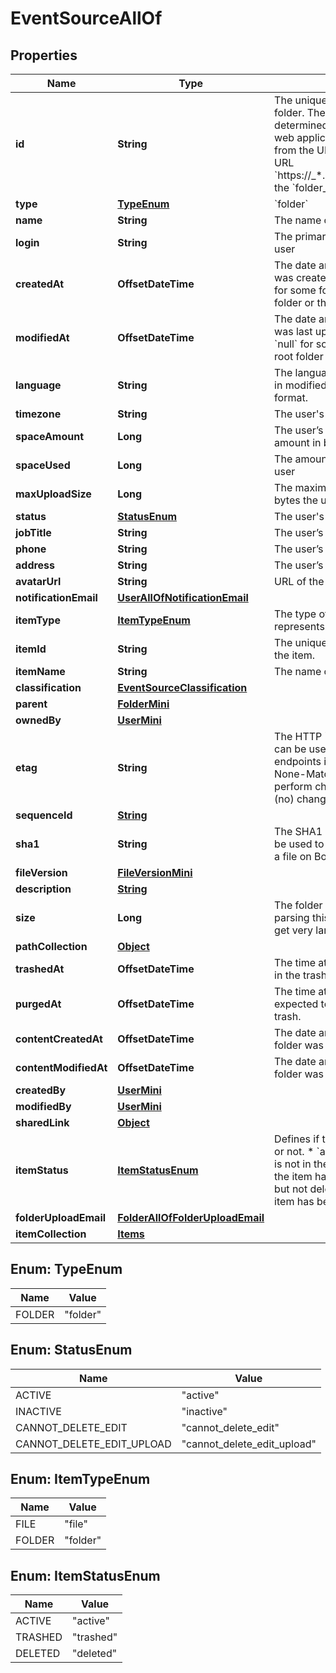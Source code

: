 

# EventSourceAllOf


## Properties

| Name | Type | Description | Notes |
|------------ | ------------- | ------------- | -------------|
|**id** | **String** | The unique identifier that represent a folder.  The ID for any folder can be determined by visiting a folder in the web application and copying the ID from the URL. For example, for the URL &#x60;https://_*.app.box.com/folders/123&#x60; the &#x60;folder_id&#x60; is &#x60;123&#x60;. |  |
|**type** | [**TypeEnum**](#TypeEnum) | &#x60;folder&#x60; |  |
|**name** | **String** | The name of the folder. |  [optional] |
|**login** | **String** | The primary email address of this user |  [optional] |
|**createdAt** | **OffsetDateTime** | The date and time when the folder was created. This value may be &#x60;null&#x60; for some folders such as the root folder or the trash folder. |  [optional] |
|**modifiedAt** | **OffsetDateTime** | The date and time when the folder was last updated. This value may be &#x60;null&#x60; for some folders such as the root folder or the trash folder. |  [optional] |
|**language** | **String** | The language of the user, formatted in modified version of the [ISO 639-1](https://raw.githubusercontent.com) format. |  [optional] |
|**timezone** | **String** | The user&#39;s timezone |  [optional] |
|**spaceAmount** | **Long** | The user’s total available space amount in bytes |  [optional] |
|**spaceUsed** | **Long** | The amount of space in use by the user |  [optional] |
|**maxUploadSize** | **Long** | The maximum individual file size in bytes the user can have |  [optional] |
|**status** | [**StatusEnum**](#StatusEnum) | The user&#39;s account status |  [optional] |
|**jobTitle** | **String** | The user’s job title |  [optional] |
|**phone** | **String** | The user’s phone number |  [optional] |
|**address** | **String** | The user’s address |  [optional] |
|**avatarUrl** | **String** | URL of the user’s avatar image |  [optional] |
|**notificationEmail** | [**UserAllOfNotificationEmail**](UserAllOfNotificationEmail.md) |  |  [optional] |
|**itemType** | [**ItemTypeEnum**](#ItemTypeEnum) | The type of the item that the event represents. Can be &#x60;file&#x60; or &#x60;folder&#x60;.  |  |
|**itemId** | **String** | The unique identifier that represents the item.  |  |
|**itemName** | **String** | The name of the item.  |  |
|**classification** | [**EventSourceClassification**](EventSourceClassification.md) |  |  [optional] |
|**parent** | [**FolderMini**](FolderMini.md) |  |  [optional] |
|**ownedBy** | [**UserMini**](UserMini.md) |  |  [optional] |
|**etag** | **String** | The HTTP &#x60;etag&#x60; of this folder. This can be used within some API endpoints in the &#x60;If-Match&#x60; and &#x60;If-None-Match&#x60; headers to only perform changes on the folder if (no) changes have happened. |  [optional] |
|**sequenceId** | [**String**](String.md) |  |  [optional] |
|**sha1** | **String** | The SHA1 hash of the file. This can be used to compare the contents of a file on Box with a local file. |  [optional] |
|**fileVersion** | [**FileVersionMini**](FileVersionMini.md) |  |  [optional] |
|**description** | [**String**](String.md) |  |  [optional] |
|**size** | **Long** | The folder size in bytes.  Be careful parsing this integer as its value can get very large. |  [optional] |
|**pathCollection** | [**Object**](Object.md) |  |  [optional] |
|**trashedAt** | **OffsetDateTime** | The time at which this folder was put in the trash. |  [optional] |
|**purgedAt** | **OffsetDateTime** | The time at which this folder is expected to be purged from the trash. |  [optional] |
|**contentCreatedAt** | **OffsetDateTime** | The date and time at which this folder was originally created. |  [optional] |
|**contentModifiedAt** | **OffsetDateTime** | The date and time at which this folder was last updated. |  [optional] |
|**createdBy** | [**UserMini**](UserMini.md) |  |  [optional] |
|**modifiedBy** | [**UserMini**](UserMini.md) |  |  [optional] |
|**sharedLink** | [**Object**](Object.md) |  |  [optional] |
|**itemStatus** | [**ItemStatusEnum**](#ItemStatusEnum) | Defines if this item has been deleted or not.  * &#x60;active&#x60; when the item has is not in the trash * &#x60;trashed&#x60; when the item has been moved to the trash but not deleted * &#x60;deleted&#x60; when the item has been permanently deleted. |  [optional] |
|**folderUploadEmail** | [**FolderAllOfFolderUploadEmail**](FolderAllOfFolderUploadEmail.md) |  |  [optional] |
|**itemCollection** | [**Items**](Items.md) |  |  [optional] |



## Enum: TypeEnum

| Name | Value |
|---- | -----|
| FOLDER | &quot;folder&quot; |



## Enum: StatusEnum

| Name | Value |
|---- | -----|
| ACTIVE | &quot;active&quot; |
| INACTIVE | &quot;inactive&quot; |
| CANNOT_DELETE_EDIT | &quot;cannot_delete_edit&quot; |
| CANNOT_DELETE_EDIT_UPLOAD | &quot;cannot_delete_edit_upload&quot; |



## Enum: ItemTypeEnum

| Name | Value |
|---- | -----|
| FILE | &quot;file&quot; |
| FOLDER | &quot;folder&quot; |



## Enum: ItemStatusEnum

| Name | Value |
|---- | -----|
| ACTIVE | &quot;active&quot; |
| TRASHED | &quot;trashed&quot; |
| DELETED | &quot;deleted&quot; |



